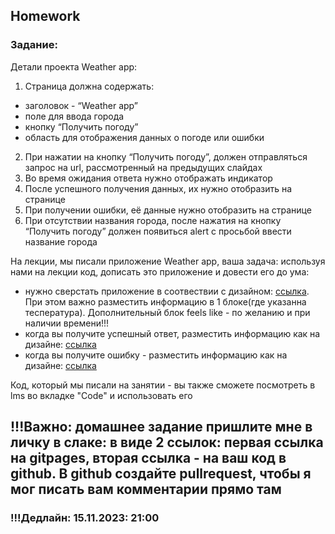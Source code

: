 ## Homework

### Задание:

Детали проекта Weather app:

1. Страница должна содержать:

- заголовок - “Weather app”
- поле для ввода города
- кнопку “Получить погоду”
- область для отображения данных о погоде или ошибки

2. При нажатии на кнопку “Получить погоду”, должен отправляться запрос на url, рассмотренный на предыдущих слайдах
3. Во время ожидания ответа нужно отображать индикатор
4. После успешного получения данных, их нужно отобразить на странице
5. При получении ошибки, её данные нужно отобразить на странице
6. При отсутствии названия города, после нажатия на кнопку “Получить погоду” должен появиться alert с просьбой ввести название города

На лекции, мы писали приложение Weather app, ваша задача: используя нами на лекции код, дописать это приложение и довести его до ума:

- нужно сверстать приложение в соотвествии с дизайном: [ссылка](https://www.figma.com/file/fwgYIR4OoE2eC3UGw5ZUWD/Untitled?type=design&node-id=0-1&mode=design&t=UaRIsgYISKex7cdM-0). При этом важно разместить информацию в 1 блоке(где указанна теспература). Дополнительный блок feels like - по желанию и при наличии времени!!!
- когда вы получите успешный ответ, разместить информацию как на дизайне: [ссылка](https://www.figma.com/file/fwgYIR4OoE2eC3UGw5ZUWD/Untitled?type=design&node-id=1-11&mode=design&t=y3tXzB0YROLuMMdg-0)
- когда вы получите ошибку - разместить информацию как на дизайне: [ссылка](https://www.figma.com/file/fwgYIR4OoE2eC3UGw5ZUWD/Untitled?type=design&node-id=1-46&mode=design&t=y3tXzB0YROLuMMdg-0)

Код, который мы писали на занятии - вы также сможете посмотреть в lms во вкладке "Code" и использовать его

## !!!Важно: домашнее задание пришлите мне в личку в слаке: в виде 2 ссылок: первая ссылка на gitpages, вторая ссылка - на ваш код в github. В github создайте pullrequest, чтобы я мог писать вам комментарии прямо там

### !!!Дедлайн: 15.11.2023: 21:00
